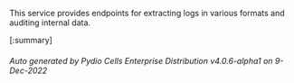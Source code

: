 






This service provides endpoints for extracting logs in various formats and auditing internal data.

[:summary]

###### Auto generated by Pydio Cells Enterprise Distribution v4.0.6-alpha1 on 9-Dec-2022

